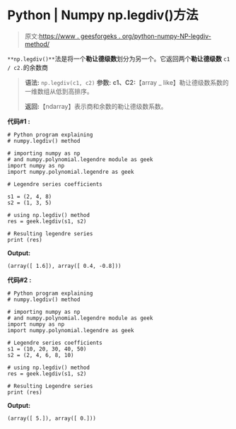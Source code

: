 # Python | Numpy np.legdiv()方法

> 原文:[https://www . geesforgeks . org/python-numpy-NP-legdiv-method/](https://www.geeksforgeeks.org/python-numpy-np-legdiv-method/)

`**np.legdiv()**`法是将一个**勒让德级数**划分为另一个。它返回两个**勒让德级数** `c1 / c2.`的余数商

> **语法:** `np.legdiv(c1, c2)`
> **参数:**
> **c1、C2:**【array _ like】勒让德级数系数的一维数组从低到高排序。
> 
> **返回:**【ndarray】表示商和余数的勒让德级数系数。

**代码#1 :**

```
# Python program explaining
# numpy.legdiv() method 

# importing numpy as np  
# and numpy.polynomial.legendre module as geek 
import numpy as np 
import numpy.polynomial.legendre as geek

# Legendre series coefficients

s1 = (2, 4, 8) 
s2 = (1, 3, 5)   

# using np.legdiv() method 
res = geek.legdiv(s1, s2) 

# Resulting legendre series
print (res) 
```

**Output:**

```
(array([ 1.6]), array([ 0.4, -0.8]))

```

**代码#2 :**

```
# Python program explaining
# numpy.legdiv() method 

# importing numpy as np  
# and numpy.polynomial.legendre module as geek 
import numpy as np 
import numpy.polynomial.legendre as geek

# Legendre series coefficients
s1 = (10, 20, 30, 40, 50) 
s2 = (2, 4, 6, 8, 10)    

# using np.legdiv() method 
res = geek.legdiv(s1, s2) 

# Resulting Legendre series
print (res) 
```

**Output:**

```
(array([ 5.]), array([ 0.]))

```